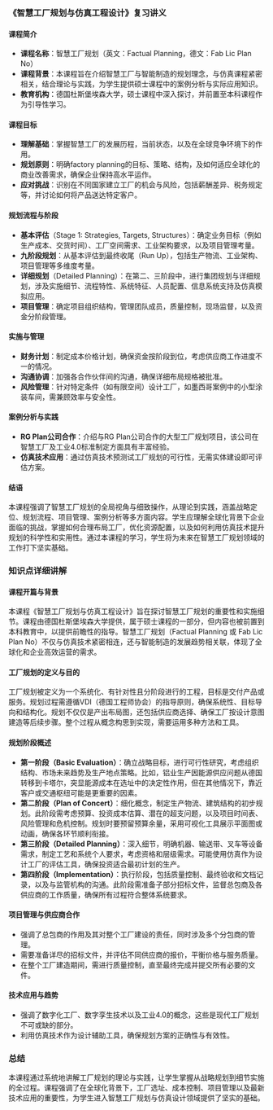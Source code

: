 ### 《智慧工厂规划与仿真工程设计》复习讲义

#### 课程简介

- **课程名称**：智慧工厂规划（英文：Factual Planning，德文：Fab Lic Plan No）
- **课程背景**：本课程旨在介绍智慧工厂与智能制造的规划理念，与仿真课程紧密相关，结合理论与实践，为学生提供硕士课程中的案例分析与实际应用知识。
- **教育机构**：德国杜斯堡埃森大学，硕士课程中深入探讨，并前置至本科课程作为引导性学习。

#### 课程目标

- **理解基础**：掌握智慧工厂的发展历程，当前状态，以及在全球竞争环境下的作用。
- **规划原则**：明确factory planning的目标、策略、结构，及如何适应全球化的商业改善需求，确保企业保持高水平运作。
- **应对挑战**：识别在不同国家建立工厂的机会与风险，包括薪酬差异、税务规定等，并讨论如何将产品送达特定客户。

#### 规划流程与阶段

- **基本评估**（Stage 1: Strategies, Targets, Structures）：确定业务目标（例如生产成本、交货时间）、工厂空间需求、工业架构要求，以及项目管理考量。
- **九阶段规划**：从基本评估到最终收尾（Run Up），包括生产物流、工业架构、项目管理等多维度考量。
- **详细规划**（Detailed Planning）：在第二、三阶段中，进行集团规划与详细规划，涉及实施细节、流程特性、系统特征、人员配置、信息系统支持及仿真模拟应用。
- **项目管理**：确定项目组织结构，管理团队成员，质量控制，现场监督，以及资金分阶段管理。

#### 实施与管理

- **财务计划**：制定成本价格计划，确保资金按阶段到位，考虑供应商工作进度不一的情况。
- **沟通协调**：加强各合作伙伴间的沟通，确保详细布局规格被批准。
- **风险管理**：针对特定条件（如有限空间）设计工厂，如墨西哥案例中的小型涂装车间，需兼顾效率与安全性。

#### 案例分析与实践

- **RG Plan公司合作**：介绍与RG Plan公司合作的大型工厂规划项目，该公司在智慧工厂及工业4.0标准制定方面具有丰富经验。
- **仿真技术应用**：通过仿真技术预测试工厂规划的可行性，无需实体建设即可评估方案。

#### 结语

本课程强调了智慧工厂规划的全局视角与细致操作，从理论到实践，涵盖战略定位、规划流程、项目管理、案例分析等多方面内容。学生应理解全球化背景下企业面临的挑战，掌握如何合理布局工厂，优化资源配置，以及如何利用仿真技术提升规划的科学性和实用性。通过本课程的学习，学生将为未来在智慧工厂规划领域的工作打下坚实基础。

### 知识点详细讲解

#### 课程开篇与背景

本课程《智慧工厂规划与仿真工程设计》旨在探讨智慧工厂规划的重要性和实施细节。课程由德国杜斯堡埃森大学提供，属于硕士课程的一部分，但内容也被前置到本科教育中，以提供前瞻性的指导。智慧工厂规划（Factual Planning 或 Fab Lic Plan No）不仅与仿真技术紧密相连，还与智能制造的发展趋势相关联，体现了全球化和企业高效运营的需求。

#### 工厂规划的定义与目的

工厂规划被定义为一个系统化、有针对性且分阶段进行的工程，目标是交付产品或服务。规划过程需遵循VDI（德国工程师协会）的指导原则，确保系统性、目标导向和结构化。规划不仅仅是产出布局图，还包括供应商选择、确保工厂按设计意图建造等后续步骤。整个过程从概念构思到实现，需要运用多种方法和工具。

#### 规划阶段概述

- **第一阶段（Basic Evaluation）**：确立战略目标，进行可行性研究，考虑组织结构、市场未来趋势及生产地点策略。比如，铝业生产因能源供应问题从德国转移到卡塔尔，突显能源成本在选址中的决定性作用，但在其他情况下，靠近客户或交通枢纽可能是更重要的因素。
- **第二阶段（Plan of Concert）**：细化概念，制定生产物流、建筑结构的初步规划。此阶段需考虑预算、投资成本估算、潜在的超支问题，以及项目时间表、风险管理和危机控制。规划时要预留预算余量，采用可视化工具展示平面图或动画，确保各环节顺利衔接。
- **第三阶段（Detailed Planning）**：深入细节，明确机器、输送带、叉车等设备需求，制定工艺和系统个人要求，考虑资格和层级需求。可能使用仿真作为设计工厂的评估工具，确保投资适合最初计划的生产。
- **第四阶段（Implementation）**：执行阶段，包括质量控制、最终验收和文档记录，以及与监管机构的沟通。此阶段需准备子部分招标文件，监督总包商及各供应商的工作质量，确保所有过程符合整体系统要求。

#### 项目管理与供应商合作

- 强调了总包商的作用及其对整个工厂建设的责任，同时涉及多个分包商的管理。
- 需要准备详尽的招标文件，并评估不同供应商的报价，平衡价格与服务质量。
- 在整个工厂建造期间，需进行质量控制，直至最终完成并提交所有必要的文件。

#### 技术应用与趋势

- 强调了数字化工厂、数字孪生技术以及工业4.0的概念，这些是现代工厂规划不可或缺的部分。
- 利用仿真技术作为设计辅助工具，确保规划方案的正确性与有效性。

### 总结

本课程通过系统地讲解工厂规划的理论与实践，让学生掌握从战略规划到细节实施的全过程。课程强调了在全球化背景下，工厂选址、成本控制、项目管理以及最新技术应用的重要性，为学生进入智慧工厂规划与仿真设计领域提供了坚实的基础。
